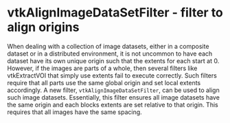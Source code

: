 # vtkAlignImageDataSetFilter - filter to align origins

When dealing with a collection of image datasets, either in a composite
dataset or in a distributed environment, it is not uncommon to have each
dataset have its own unique origin such that the extents for each start at 0.
However, if the images are parts of a whole, then several filters like
vtkExtractVOI that simply use extents fail to execute correctly. Such
filters require that all parts use the same global origin and set local
extents accordingly. A new filter, `vtkAlignImageDataSetFilter`,
can be used to align such image datasets. Essentially, this filter ensures
all image datasets have the same origin and each blocks extents are set
relative to that origin. This requires that all images have the same spacing.
